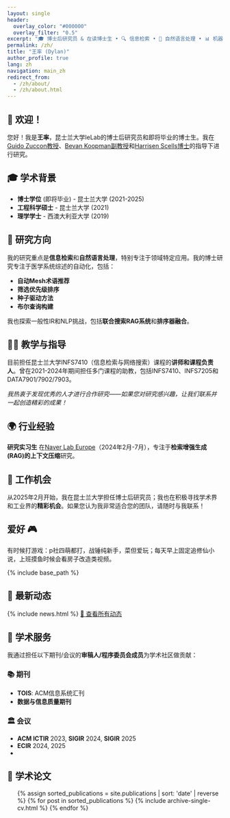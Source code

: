 ```yaml
---
layout: single
header:
  overlay_color: "#000000"
  overlay_filter: "0.5"
excerpt: "🎓 博士后研究员 & 在读博士生 • 🔍 信息检索 • 🤖 自然语言处理 • 📊 机器学习"
permalink: /zh/
title: "王率 (Dylan)"
author_profile: true
lang: zh
navigation: main_zh
redirect_from: 
  - /zh/about/
  - /zh/about.html
---
```


## 👋 欢迎！

您好！我是**王率**，昆士兰大学IeLab的博士后研究员和即将毕业的博士生。我在[Guido Zuccon教授](https://researchers.uq.edu.au/researcher/22857)、[Bevan Koopman副教授](https://bevankoopman.github.io/)和[Harrisen Scells博士](https://scells.me/)的指导下进行研究。

## 🎓 学术背景

- **博士学位** (即将毕业) - 昆士兰大学 (2021-2025)
- **工程科学硕士** - 昆士兰大学 (2021)
- **理学学士** - 西澳大利亚大学 (2019)

## 🔬 研究方向

我的研究重点是**信息检索**和**自然语言处理**，特别专注于领域特定应用。我的博士研究专注于医学系统综述的自动化，包括：

- **自动Mesh术语推荐**
- **筛选优先级排序** 
- **种子驱动方法**
- **布尔查询构建**

我也探索一般性IR和NLP挑战，包括**联合搜索RAG系统**和**排序器融合**。

## 👨‍🏫 教学与指导

目前担任昆士兰大学INFS7410（信息检索与网络搜索）课程的**讲师和课程负责人**。曾在2021-2024年期间担任多门课程的助教，包括INFS7410、INFS7205和DATA7901/7902/7903。

*我热衷于发现优秀的人才进行合作研究——如果您对研究感兴趣，让我们联系并一起创造精彩的成果！*


## 🌍 行业经验

**研究实习生** 在[Naver Lab Europe](https://europe.naverlabs.com/)（2024年2月-7月），专注于**检索增强生成(RAG)的上下文压缩**研究。

## 💼 工作机会

从2025年2月开始，我在昆士兰大学担任博士后研究员；我也在积极寻找学术界和工业界的**精彩机会**。如果您认为我非常适合您的团队，请随时与我联系！

##  爱好 🎮

有时候打游戏：p社四萌都打，战锤纯新手，菜但爱玩；每天早上固定追修仙小说，上班摸鱼时候会看房子改造类视频。

{% include base_path %}

## 📰 最新动态
<div class="news-section">
{% include news.html %}
<a href="/zh/news/" class="btn btn--primary btn--large">📖 查看所有动态</a>
</div>

## 🤝 学术服务

我通过担任以下期刊/会议的**审稿人/程序委员会成员**为学术社区做贡献：

### 📚 期刊
- **TOIS**: ACM信息系统汇刊
- **数据与信息质量期刊**

### 🏛️ 会议  
- **ACM ICTIR** 2023, **SIGIR** 2024, **SIGIR** 2025
- **ECIR** 2024, 2025
- 

## 📝 学术论文

<ul>
{% assign sorted_publications = site.publications | sort: 'date' | reverse %}
{% for post in sorted_publications %}
  {% include archive-single-cv.html %}
{% endfor %}
</ul>